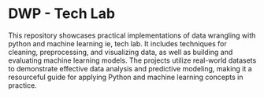 # DWP - Tech Lab


This repository showcases practical implementations of data wrangling with python and machine learning ie, tech lab. It includes techniques for cleaning, preprocessing, and visualizing data, as well as building and evaluating machine learning models. The projects utilize real-world datasets to demonstrate effective data analysis and predictive modeling, making it a resourceful guide for applying Python and machine learning concepts in practice.
